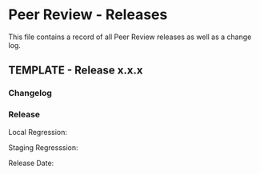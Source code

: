 # Peer Review - Releases

This file contains a record of all Peer Review releases as well as a change log. 

## TEMPLATE - Release x.x.x

### Changelog

### Release 

Local Regression:

Staging Regresssion: 

Release Date: 
